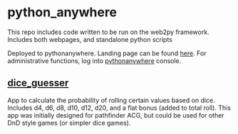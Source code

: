 # python_anywhere
This repo includes code written to be run on the web2py framework. Includes both webpages, and standalone python scripts

Deployed to pythonanywhere. Landing page can be found [here](http://barry4356.pythonanywhere.com/welcome/default/index).
For administrative functions, log into [pythonanywhere](https://www.pythonanywhere.com/user/Barry4356/) console.

## [dice_guesser](applications/dice_guesser)
App to calculate the probability of rolling certain values based on dice.
Includes d4, d6, d8, d10, d12, d20, and a flat bonus (added to total roll).
This app was initially designed for pathfinder ACG, but could be used for other DnD style games (or simpler dice games).
